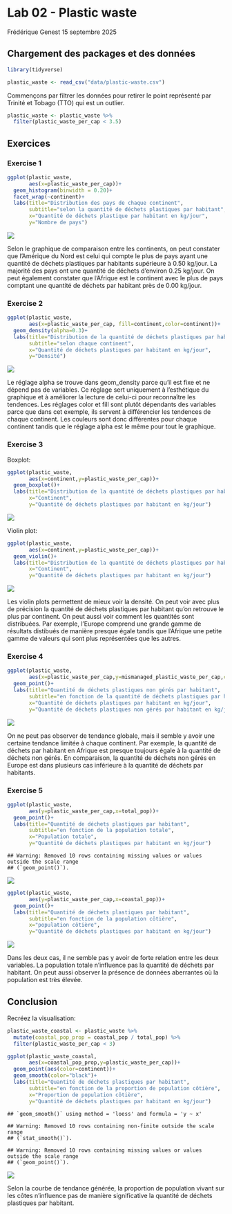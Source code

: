 Lab 02 - Plastic waste
================
Frédérique Genest
15 septembre 2025

## Chargement des packages et des données

``` r
library(tidyverse) 
```

``` r
plastic_waste <- read_csv("data/plastic-waste.csv")
```

Commençons par filtrer les données pour retirer le point représenté par
Trinité et Tobago (TTO) qui est un outlier.

``` r
plastic_waste <- plastic_waste %>%
  filter(plastic_waste_per_cap < 3.5)
```

## Exercices

### Exercise 1

``` r
ggplot(plastic_waste,
       aes(x=plastic_waste_per_cap))+
  geom_histogram(binwidth = 0.20)+
  facet_wrap(~continent)+
  labs(title="Distribution des pays de chaque continent",
       subtitle="selon la quantité de déchets plastiques par habitant",
       x="Quantité de déchets plastique par habitant en kg/jour",
       y="Nombre de pays")
```

![](lab-02_files/figure-gfm/plastic-waste-continent-1.png)<!-- -->

Selon le graphique de comparaison entre les continents, on peut
constater que l’Amérique du Nord est celui qui compte le plus de pays
ayant une quantité de déchets plastiques par habitants supérieure à 0.50
kg/jour. La majorité des pays ont une quantité de déchets d’environ 0.25
kg/jour. On peut également constater que l’Afrique est le continent avec
le plus de pays comptant une quantité de déchets par habitant près de
0.00 kg/jour.

### Exercise 2

``` r
ggplot(plastic_waste,
       aes(x=plastic_waste_per_cap, fill=continent,color=continent))+
  geom_density(alpha=0.3)+
  labs(title="Distribution de la quantité de déchets plastiques par habitant",
       subtitle="selon chaque continent",
       x="Quantité de déchets plastiques par habitant en kg/jour",
       y="Densité")
```

![](lab-02_files/figure-gfm/plastic-waste-density-1.png)<!-- -->

Le réglage alpha se trouve dans geom_density parce qu’il est fixe et ne
dépend pas de variables. Ce réglage sert uniquement à l’esthétique du
graphique et à améliorer la lecture de celui-ci pour reconnaître les
tendences. Les réglages color et fill sont plutôt dépendants des
variables parce que dans cet exemple, ils servent à différencier les
tendences de chaque continent. Les couleurs sont donc différentes pour
chaque continent tandis que le réglage alpha est le même pour tout le
graphique.

### Exercise 3

Boxplot:

``` r
ggplot(plastic_waste,
       aes(x=continent,y=plastic_waste_per_cap))+
  geom_boxplot()+
  labs(title="Distribution de la quantité de déchets plastiques par habitant selon chaque continent",
       x="Continent",
       y="Quantité de déchets plastiques par habitant en kg/jour")
```

![](lab-02_files/figure-gfm/plastic-waste-boxplot-1.png)<!-- -->

Violin plot:

``` r
ggplot(plastic_waste,
       aes(x=continent,y=plastic_waste_per_cap))+
  geom_violin()+
  labs(title="Distribution de la quantité de déchets plastiques par habitant selon chaque continent",
       x="Continent",
       y="Quantité de déchets plastiques par habitant en kg/jour")
```

![](lab-02_files/figure-gfm/plastic-waste-violin-1.png)<!-- -->

Les violin plots permettent de mieux voir la densité. On peut voir avec
plus de précision la quantité de déchets plastiques par habitant qu’on
retrouve le plus par continent. On peut aussi voir comment les quantités
sont distribuées. Par exemple, l’Europe comprend une grande gamme de
résultats distibués de manière presque égale tandis que l’Afrique une
petite gamme de valeurs qui sont plus représentées que les autres.

### Exercise 4

``` r
ggplot(plastic_waste,
       aes(x=plastic_waste_per_cap,y=mismanaged_plastic_waste_per_cap,color=continent))+
  geom_point()+
  labs(title="Quantité de déchets plastiques non gérés par habitant",
       subtitle="en fonction de la quantité de déchets plastiques par habitant",
       x="Quantité de déchets plastiques par habitant en kg/jour",
       y="Quantité de déchets plastiques non gérés par habitant en kg/jour")
```

![](lab-02_files/figure-gfm/plastic-waste-mismanaged-1.png)<!-- -->

On ne peut pas observer de tendance globale, mais il semble y avoir une
certaine tendance limitée à chaque continent. Par exemple, la quantité
de déchets par habitant en Afrique est presque toujours égale à la
quantité de déchets non gérés. En comparaison, la quantité de déchets
non gérés en Europe est dans plusieurs cas inférieure à la quantité de
déchets par habitants.

### Exercise 5

``` r
ggplot(plastic_waste,
       aes(y=plastic_waste_per_cap,x=total_pop))+
  geom_point()+
  labs(title="Quantité de déchets plastiques par habitant",
       subtitle="en fonction de la population totale",
       x="Population totale",
       y="Quantité de déchets plastiques par habitant en kg/jour")
```

    ## Warning: Removed 10 rows containing missing values or values outside the scale range
    ## (`geom_point()`).

![](lab-02_files/figure-gfm/plastic-waste-population-total-1.png)<!-- -->

``` r
ggplot(plastic_waste,
       aes(y=plastic_waste_per_cap,x=coastal_pop))+
  geom_point()+
  labs(title="Quantité de déchets plastiques par habitant",
       subtitle="en fonction de la population côtière",
       x="population côtière",
       y="Quantité de déchets plastiques par habitant en kg/jour")
```

![](lab-02_files/figure-gfm/plastic-waste-population-coastal-1.png)<!-- -->

Dans les deux cas, il ne semble pas y avoir de forte relation entre les
deux variables. La population totale n’influence pas la quantité de
déchets par habitant. On peut aussi observer la présence de données
aberrantes où la population est très élevée.

## Conclusion

Recréez la visualisation:

``` r
plastic_waste_coastal <- plastic_waste %>% 
  mutate(coastal_pop_prop = coastal_pop / total_pop) %>%
  filter(plastic_waste_per_cap < 3)
```

``` r
ggplot(plastic_waste_coastal,
       aes(x=coastal_pop_prop,y=plastic_waste_per_cap))+
  geom_point(aes(color=continent))+
  geom_smooth(color="black")+
  labs(title="Quantité de déchets plastiques par habitant", 
       subtitle="en fonction de la proportion de population côtière",
       x="Proportion de population côtière",
       y="Quantité de déchets plastiques par habitant en kg/jour")
```

    ## `geom_smooth()` using method = 'loess' and formula = 'y ~ x'

    ## Warning: Removed 10 rows containing non-finite outside the scale range
    ## (`stat_smooth()`).

    ## Warning: Removed 10 rows containing missing values or values outside the scale range
    ## (`geom_point()`).

![](lab-02_files/figure-gfm/unnamed-chunk-1-1.png)<!-- -->

Selon la courbe de tendance générée, la proportion de population vivant
sur les côtes n’influence pas de manière significative la quantité de
déchets plastiques par habitant.
